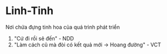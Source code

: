 # Linh-Tinh
Nơi chứa đựng tinh hoa của quá trình phát triển
1. "Cứ đi rồi sẽ đến" - NDD
2. "Làm cách cũ mà đòi có kết quả mới -> Hoang đường" - VCT
